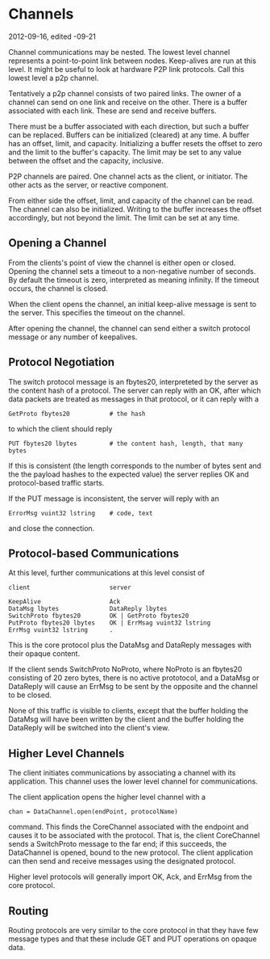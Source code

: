 <h1 class="libTop">Channels</h1>

2012-09-16, edited -09-21

Channel communications may be nested.  The lowest level channel represents
a point-to-point link between nodes.  Keep-alives are run at this level.
It might be useful to look at hardware P2P link protocols.  Call this
lowest level a p2p channel.

Tentatively a p2p channel consists of two paired links.  The owner
of a channel can send on one link and receive on the other.  There is a
buffer associated with each link.  These are send and receive buffers.

There must be a buffer associated with each direction, but such
a buffer can be replaced.  Buffers can be initialized (cleared)
at any time.  A buffer has an offset, limit, and capacity.  Initializing
a buffer resets the offset to zero and the limit to the buffer's
capacity.  The limit may be set to any value between the offset and the
capacity, inclusive.

P2P channels are paired.  One channel acts as the client, or initiator.
The other acts as the server, or reactive component.

From either side the offset, limit, and capacity of the channel can
be read.  The channel can also be initialized.  Writing to the
buffer increases the offset accordingly, but not beyond the limit.
The limit can be set at any time.

## Opening a Channel

From the clients's point of view the channel is either open or closed.
Opening the channel sets a timeout to a non-negative number of seconds.
By default the timeout is zero, interpreted as meaning infinity.  If
the timeout occurs, the channel is closed.

When the client opens the channel, an initial keep-alive message is sent
to the server.  This specifies the timeout on the channel.

After opening the channel, the channel can send either a switch protocol
message or any number of keepalives.

## Protocol Negotiation

The switch protocol message is an fbytes20, interpreteted by the server
as the content hash of a protocol.   The server can reply with an OK, after
which data packets are treated as messages in that protocol, or it can
reply with a

	GetProto fbytes20           # the hash

to which the client should reply

	PUT fbytes20 lbytes         # the content hash, length, that many bytes

If this is consistent (the length corresponds to the number of bytes sent
and the the payload hashes to the expected value) the server replies OK
and protocol-based traffic starts.

If the PUT message is inconsistent, the server will reply with an

	ErrorMsg vuint32 lstring    # code, text

and close the connection.

## Protocol-based Communications

At this level, further communications at this level consist of

	client                      server

	KeepAlive                   Ack
	DataMsg lbytes              DataReply lbytes
	SwitchProto fbytes20        OK | GetProto fbytes20
	PutProto fbytes20 lbytes    OK | ErrMsag vuint32 lstring
	ErrMsg vuint32 lstring      .

This is the core protocol plus the DataMsg and DataReply messages
with their opaque content.

If the client sends SwitchProto NoProto, where NoProto is an fbytes20
consisting of 20 zero bytes, there is no active prototocol, and a
DataMsg or DataReply will cause an ErrMsg to be sent by the opposite
and the channel to be closed.

None of this traffic is visible to clients, except that the buffer
holding the DataMsg will have been written by the client and the
buffer holding the DataReply will be switched into the client's
view.

## Higher Level Channels

The client initiates communications by associating a channel with
its application.  This channel uses the lower level channel for
communications.

The client application opens the higher level channel with a

	chan = DataChannel.open(endPoint, protocolName)

command.  This finds the CoreChannel associated with the endpoint
and causes it to be associated with the protocol.  That is, the
client CoreChannel sends a SwitchProto message to the far end; if
this succeeds, the DataChannel is opened, bound to the new protocol.
The client application can then send and receive messages using the
designated protocol.

Higher level protocols will generally import OK, Ack, and ErrMsg from
the core protocol.

## Routing

Routing protocols are very similar to the core protocol in that they
have few message types and that these include GET and PUT operations
on opaque data.


